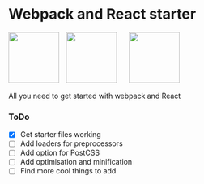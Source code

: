 # Webpack and React starter
<img src="http://formatjs.io/img/react.svg" height="100">
<img src="http://reapp.io/images/webpack.svg" height="100" style="margin-left:10px;margin-right:20px">
<img src="https://cms-assets.tutsplus.com/uploads/users/48/posts/24512/preview_image/babel-1.png" height="100">

All you need to get started with webpack and React

### ToDo
- [x] Get starter files working
- [ ] Add loaders for preprocessors
- [ ] Add option for PostCSS
- [ ] Add optimisation and minification
- [ ] Find more cool things to add
